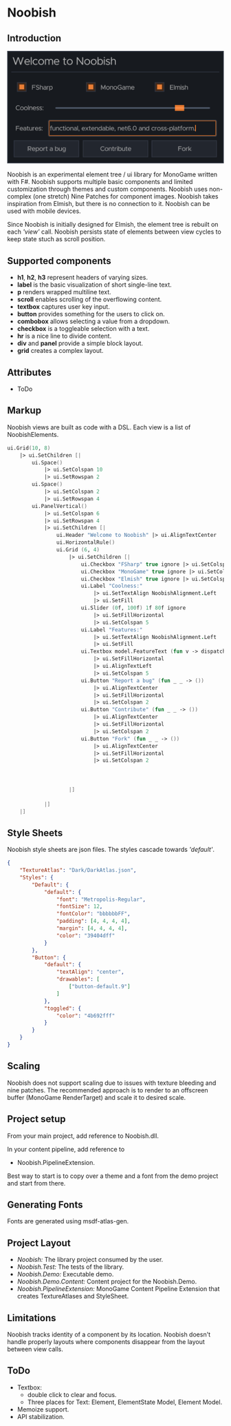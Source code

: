# Noobish

## Introduction

![Noobish](screenshots/hello.png "Hello Noobish!")

Noobish is an experimental element tree / ui library for MonoGame written with F#. Noobish supports multiple basic components and limited customization through themes and custom components. Noobish uses non-complex (one stretch) Nine Patches for component images. Noobish takes inspiration from Elmish, but there is no connection to it. Noobish can be used with mobile devices.

Since Noobish is initially designed for Elmish, the element tree is rebuilt on each *'view'* call. Noobish persists state of elements between view cycles to keep state stuch as scroll position.

## Supported components

* **h1**, **h2**, **h3** represent headers of varying sizes.
* **label** is the basic visualization of short single-line text.
* **p** renders wrapped multiline text.
* **scroll** enables scrolling of the overflowing content.
* **textbox** captures user key input.
* **button** provides something for the users to click on.
* **combobox** allows selecting a value from a dropdown.
* **checkbox** is a toggleable selection with a text.
* **hr** is a nice line to divide content.
* **div** and **panel** provide a simple block layout.
* **grid** creates a complex layout.

## Attributes

* ToDo

## Markup

Noobish views are built as code with a DSL. Each view is a list of NoobishElements.

```fsharp
ui.Grid(10, 8)
    |> ui.SetChildren [|
        ui.Space() 
            |> ui.SetColspan 10
            |> ui.SetRowspan 2
        ui.Space() 
            |> ui.SetColspan 2
            |> ui.SetRowspan 4
        ui.PanelVertical()
            |> ui.SetColspan 6
            |> ui.SetRowspan 4
            |> ui.SetChildren [|
                ui.Header "Welcome to Noobish" |> ui.AlignTextCenter
                ui.HorizontalRule()
                ui.Grid (6, 4)
                    |> ui.SetChildren [|
                        ui.Checkbox "FSharp" true ignore |> ui.SetColspan 2 
                        ui.Checkbox "MonoGame" true ignore |> ui.SetColspan 2
                        ui.Checkbox "Elmish" true ignore |> ui.SetColspan 2
                        ui.Label "Coolness:"
                            |> ui.SetTextAlign NoobishAlignment.Left 
                            |> ui.SetFill
                        ui.Slider (0f, 100f) 1f 80f ignore 
                            |> ui.SetFillHorizontal
                            |> ui.SetColspan 5
                        ui.Label "Features:"
                            |> ui.SetTextAlign NoobishAlignment.Left 
                            |> ui.SetFill
                        ui.Textbox model.FeatureText (fun v -> dispatch (FeaturesChanged v))
                            |> ui.SetFillHorizontal
                            |> ui.AlignTextLeft
                            |> ui.SetColspan 5
                        ui.Button "Report a bug" (fun _ _ -> ())
                            |> ui.AlignTextCenter
                            |> ui.SetFillHorizontal
                            |> ui.SetColspan 2
                        ui.Button "Contribute" (fun _ _ -> ()) 
                            |> ui.AlignTextCenter
                            |> ui.SetFillHorizontal
                            |> ui.SetColspan 2
                        ui.Button "Fork" (fun _ _ -> ()) 
                            |> ui.AlignTextCenter
                            |> ui.SetFillHorizontal
                            |> ui.SetColspan 2



                    |]

            |]
    |]
```

## Style Sheets

Noobish style sheets are json files. The styles cascade towards *'default'*.

```json
{
    "TextureAtlas": "Dark/DarkAtlas.json",
    "Styles": {
        "Default": {
            "default": {
                "font": "Metropolis-Regular",
                "fontSize": 12,
                "fontColor": "bbbbbbFF",
                "padding": [4, 4, 4, 4],
                "margin": [4, 4, 4, 4],
                "color": "39404dff"
            }
        },
        "Button": {
            "default": {
                "textAlign": "center",
                "drawables": [
                    ["button-default.9"]
                ]
            },
            "toggled": {
                "color": "4b692fff"
            }
        }
    }
}
```

## Scaling

Noobish does not support scaling due to issues with texture bleeding and nine patches. The recommended approach is to render to an offscreen buffer (MonoGame RenderTarget) and scale it to desired scale.

## Project setup

From your main project, add reference to Noobish.dll.

In your content pipeline, add reference to

* Noobish.PipelineExtension.

Best way to start is to copy over a theme and a font from the demo project and start from there.

## Generating Fonts

Fonts are generated using msdf-atlas-gen.

## Project Layout

* *Noobish:* The library project consumed by the user.
* *Noobish.Test:* The tests of the library.
* *Noobish.Demo:* Executable demo.
* *Noobish.Demo.Content:* Content project for the Noobish.Demo.
* *Noobish.PipelineExtension:* MonoGame Content Pipeline Extension that creates TextureAtlases and StyleSheet.

## Limitations

Noobish tracks identity of a component by its location. Noobish doesn't handle properly layouts where components disappear from the layout between view calls.

## ToDo

* Textbox:
  * double click to clear and focus.
  * Three places for Text: Element, ElementState Model, Element Model.
* Memoize support.
* API stabilization.

